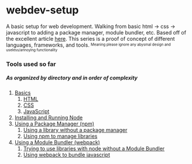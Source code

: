 # webdev-setup
A basic setup for web development.
Walking from basic html -> css -> javascript to adding a package manager, module bundler, etc.
Based off of the excellent article [here](https://medium.com/@peterxjang/modern-javascript-explained-for-dinosaurs-f695e9747b70).
This series is a proof of concept of different languages, frameworks, and tools.
<sup><sub>Meaning please ignore any abysmal design and useless/annoying functionality</sub></sup>

### Tools used so far
##### As organized by directory and in order of complexity
1. [Basics](01Basics)
   1. [HTML](01Basics/01HTML)
   1. [CSS](01Basics/02CSS)
   1. [JavaScript](01Basics/03JavaScript)
1. [Installing and Running Node](02Node)
1. [Using a Package Manager (npm)](03PackageManager)
   1. [Using a library without a package manager](03PackageManager/01WithoutPackageManager)
   1. [Using npm to manage libraries](03PackageManager/02UsingNPM)
1. [Using a Module Bundler (webpack)](04WModuleBundler)
   1. [Trying to use libraries with node without a Module Bundler](04ModuleBundler/01WithoutModuleBundler)
   1. [Using webpack to bundle javascript](04ModuleBuilder/02UsingWebpack)